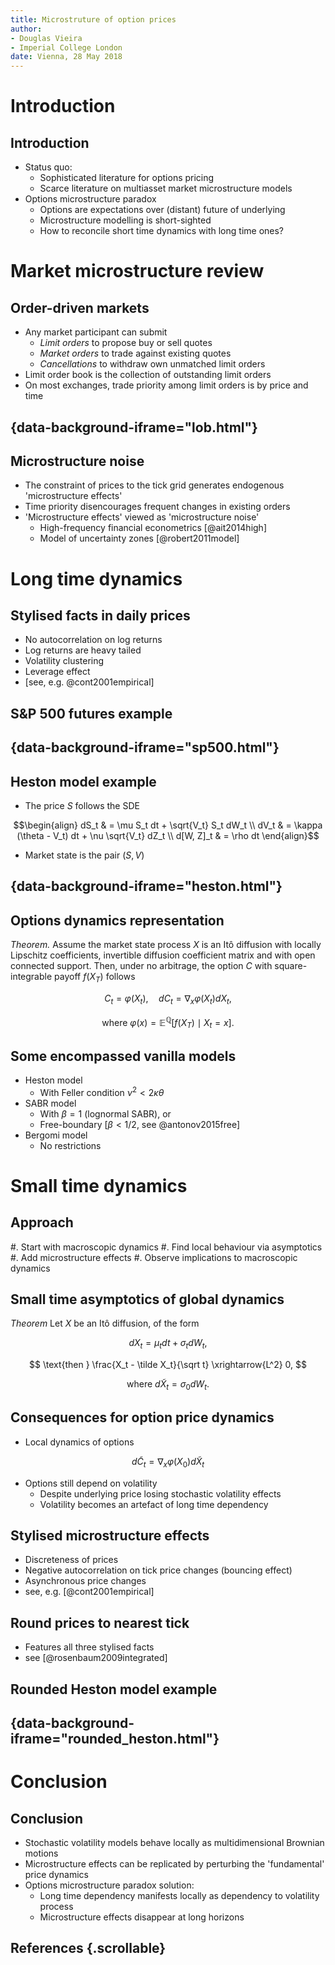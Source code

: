 ```yaml
---
title: Microstruture of option prices
author:
- Douglas Vieira
- Imperial College London
date: Vienna, 28 May 2018
---
```



# Introduction

## Introduction

- Status quo:
  - Sophisticated literature for options pricing
  - Scarce literature on multiasset market microstructure models
- Options microstructure paradox
  - Options are expectations over (distant) future of underlying
  - Microstructure modelling is short-sighted
  - How to reconcile short time dynamics with long time ones?


# Market microstructure review

## Order-driven markets

- Any market participant can submit
  - *Limit orders* to propose buy or sell quotes
  - *Market orders* to trade against existing quotes
  - *Cancellations* to withdraw own unmatched limit orders
- Limit order book is the collection of outstanding limit orders
- On most exchanges, trade priority among limit orders is by price and time

## {data-background-iframe="lob.html"}

## Microstructure noise

- The constraint of prices to the tick grid generates endogenous 'microstructure effects'
- Time priority disencourages frequent changes in existing orders
- 'Microstructure effects' viewed as 'microstructure noise'
  - High-frequency financial econometrics [@ait2014high]
  - Model of uncertainty zones [@robert2011model]


# Long time dynamics

## Stylised facts in daily prices

- No autocorrelation on log returns
- Log returns are heavy tailed
- Volatility clustering
- Leverage effect
- [see, e.g. @cont2001empirical]

## S&P 500 futures example

## {data-background-iframe="sp500.html"}

## Heston model example

- The price $S$ follows the SDE

$$\begin{align}
  dS_t      & = \mu S_t dt + \sqrt{V_t} S_t dW_t \\
  dV_t      & = \kappa (\theta - V_t) dt + \nu \sqrt{V_t} dZ_t \\
  d[W, Z]_t & = \rho dt \end{align}$$

- Market state is the pair $(S, V)$

## {data-background-iframe="heston.html"}

## Options dynamics representation

*Theorem.* Assume the market state process $X$ is an Itô diffusion with locally
Lipschitz coefficients, invertible diffusion coefficient matrix and with open
connected support. Then, under no arbitrage, the option $C$ with
square-integrable payoff $f(X_T)$ follows

$$ C_t = \varphi(X_t), \quad dC_t = \nabla_x\varphi(X_t)dX_t, $$

$$ \text{where } \varphi(x) = \mathbb E^{\mathbb Q}[f(X_T)\mid X_t=x]. $$

## Some encompassed vanilla models

- Heston model
  - With Feller condition $\nu^2 < 2\kappa\theta$
- SABR model
  - With $\beta = 1$ (lognormal SABR), or
  - Free-boundary [$\beta < 1/2$, see @antonov2015free]
- Bergomi model
  - No restrictions


# Small time dynamics

## Approach

#. Start with macroscopic dynamics
#. Find local behaviour via asymptotics
#. Add microstructure effects
#. Observe implications to macroscopic dynamics

## Small time asymptotics of global dynamics

*Theorem* Let $X$ be an Itô diffusion, of the form

$$ dX_t = \mu_t dt + \sigma_t dW_t, $$

$$ \text{then } \frac{X_t - \tilde X_t}{\sqrt t} \xrightarrow{L^2} 0, $$

$$ \text{where } d\tilde X_t = \sigma_0 dW_t. $$

## Consequences for option price dynamics

- Local dynamics of options

$$ d\tilde C_t = \nabla_x\varphi(X_0) d\tilde X_t $$

- Options still depend on volatility
  - Despite underlying price losing stochastic volatility effects
  - Volatility becomes an artefact of long time dependency

## Stylised microstructure effects

- Discreteness of prices
- Negative autocorrelation on tick price changes (bouncing effect)
- Asynchronous price changes
- see, e.g. [@cont2001empirical]

## Round prices to nearest tick

- Features all three stylised facts
- see [@rosenbaum2009integrated]

## Rounded Heston model example

## {data-background-iframe="rounded_heston.html"}


# Conclusion

## Conclusion

- Stochastic volatility models behave locally as multidimensional Brownian
  motions
- Microstructure effects can be replicated by perturbing the 'fundamental' price
  dynamics
- Options microstructure paradox solution:
  - Long time dependency manifests locally as dependency to volatility process
  - Microstructure effects disappear at long horizons

## References {.scrollable}
